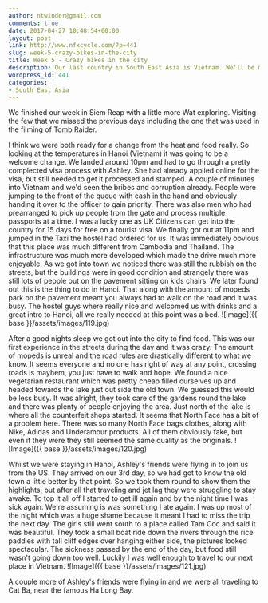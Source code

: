 ```yaml
---
author: ntwinder@gmail.com
comments: true
date: 2017-04-27 10:48:54+00:00
layout: post
link: http://www.nfxcycle.com/?p=441
slug: week-5-crazy-bikes-in-the-city
title: Week 5 - Crazy bikes in the city
description: Our last country in South East Asia is Vietnam. We'll be mostly exploring the north of the country.
wordpress_id: 441
categories:
- South East Asia
---
```


We finished our week in Siem Reap with a little more Wat exploring. Visiting the few that we missed the previous days including the one that was used in the filming of Tomb Raider.

I think we were both ready for a change from the heat and food really. So looking at the temperatures in Hanoi (Vietnam) it was going to be a welcome change. We landed around 10pm and had to go through a pretty complected visa process with Ashley. She had already applied online for the visa, but still needed to get it processed and stamped. A couple of minutes into Vietnam and we'd seen the bribes and corruption already. People were jumping to the front of the queue with cash in the hand and obviously handing it over to the officer to gain priority. There was also men who had prearranged to pick up people from the gate and process multiple passports at a time. I was a lucky one as UK Citizens can get into the country for 15 days for free on a tourist visa. We finally got out at 11pm and jumped in the Taxi the hostel had ordered for us. It was immediately obvious that this place was much different from Cambodia and Thailand. The infrastructure was much more developed which made the drive much more enjoyable. As we got into town we noticed there was still the rubbish on the streets, but the buildings were in good condition and strangely there was still lots of people out on the pavement sitting on kids chairs. We later found out this is the thing to do in Hanoi. That along with the amount of mopeds park on the pavement meant you always had to walk on the road and it was busy. The hostel guys where really nice and welcomed us with drinks and a great intro to Hanoi, all we really needed at this point was a bed.
![Image]({{ base }}/assets/images/119.jpg)

After a good nights sleep we got out into the city to find food. This was our first experience in the streets during the day and it was crazy. The amount of mopeds is unreal and the road rules are drastically different to what we know. It seems everyone and no one has right of way at any point, crossing roads is mayhem, you just have to walk and hope. We found a nice vegetarian restaurant which was pretty cheap filled ourselves up and headed towards the lake just out side the old town. We guessed this would be less busy. It was alright, they took care of the gardens round the lake and there was plenty of people enjoying the area. Just north of the lake is where all the counterfeit shops started. It seems that North Face has a bit of a problem here. There was so many North Face bags clothes, along with Nike, Adidas and Underamour products. All of them obviously fake, but even if they were they still seemed the same quality as the originals.
![Image]({{ base }}/assets/images/120.jpg)

Whilst we were staying in Hanoi, Ashley's friends were flying in to join us from the US. They arrived on our 3rd day, so we had got to know the old town a little better by that point. So we took them round to show them the highlights, but after all that traveling and jet lag they were struggling to stay awake. To top it all off I started to get ill again and by the night time I was sick again. We're assuming is was something I ate again. I was up most of the night which was a huge shame because it meant I had to miss the trip the next day. The girls still went south to a place called Tam Coc and said it was beautiful. They took a small boat ride down the rivers through the rice paddies with tall cliff edges over hanging either side, the pictures looked spectacular. The sickness passed by the end of the day, but food still wasn't going down too well. Luckily I was well enough to travel to our next place in Vietnam.
![Image]({{ base }}/assets/images/121.jpg)

A couple more of Ashley's friends were flying in and we were all traveling to Cat Ba, near the famous Ha Long Bay.
